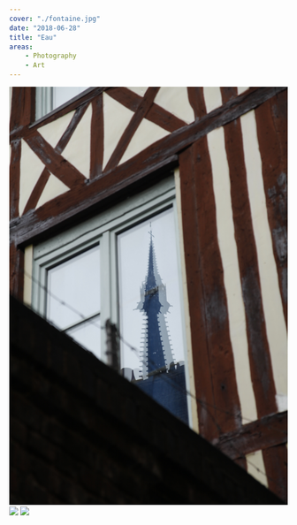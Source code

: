 ```yaml
---
cover: "./fontaine.jpg"
date: "2018-06-28"
title: "Eau"
areas:
    - Photography
    - Art
---
```


![](./facade.jpg)
![](./seines.jpg)
![](./sol.jpg)